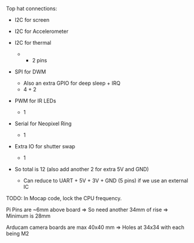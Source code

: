 


Top hat connections:
- I2C for screen
- I2C for Accelerometer
- I2C for thermal
  - - 2 pins
- SPI for DWM
  - Also an extra GPIO for deep sleep + IRQ
  - 4 + 2
- PWM for IR LEDs
  - 1
- Serial for Neopixel Ring
  - 1
- Extra IO for shutter swap
  - 1

- So total is 12 (also add another 2 for extra 5V and GND)
  - Can reduce to UART + 5V + 3V + GND (5 pins) if we use an external IC

TODO: In Mocap code, lock the CPU frequency.

Pi Pins are ~6mm above board
=> So need another 34mm of rise
=> Minimum is 28mm

Arducam camera boards are max 40x40 mm
=> Holes at 34x34 with each being M2